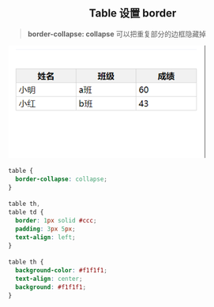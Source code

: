 <h2 align="center">Table 设置 border</h2>

> **border-collapse: collapse** 可以把重复部分的边框隐藏掉

![Table Border](../../assets/table-border.png)

```css
table {
  border-collapse: collapse;
}

table th,
table td {
  border: 1px solid #ccc;
  padding: 3px 5px;
  text-align: left;
}

table th {
  background-color: #f1f1f1;
  text-align: center;
  background: #f1f1f1;
}
```

